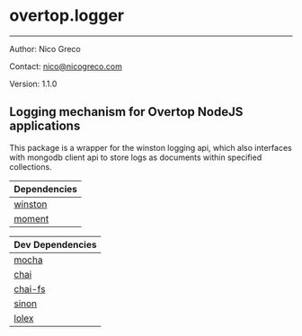 # overtop.logger
---

Author: Nico Greco

Contact: nico@nicogreco.com

Version: 1.1.0

Logging mechanism for Overtop NodeJS applications
---

This package is a wrapper for the winston logging api, which also interfaces with mongodb client api to store logs as documents within specified collections.

| Dependencies |
|--------------|
| [winston](https://github.com/winstonjs/winston) |
| [moment]() |

| Dev Dependencies |
|------------------|
| [mocha](https://github.com/mochajs/mocha) |
| [chai](https://github.com/chaijs/chai) |
| [chai-fs]() |
| [sinon]() |
| [lolex]() |